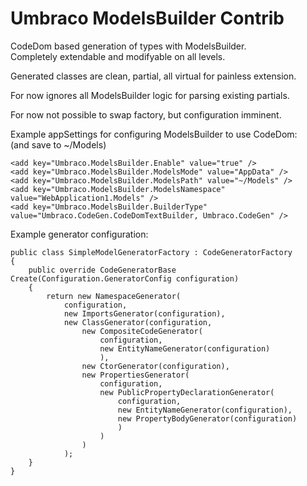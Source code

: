 # Umbraco ModelsBuilder Contrib

CodeDom based generation of types with ModelsBuilder.  
Completely extendable and modifyable on all levels.

Generated classes are clean, partial, all virtual for painless extension.

For now ignores all ModelsBuilder logic for parsing existing partials.

For now not possible to swap factory, but configuration imminent.

Example appSettings for configuring ModelsBuilder to use CodeDom:  
(and save to ~/Models)

    <add key="Umbraco.ModelsBuilder.Enable" value="true" />
    <add key="Umbraco.ModelsBuilder.ModelsMode" value="AppData" />
    <add key="Umbraco.ModelsBuilder.ModelsPath" value="~/Models" />
    <add key="Umbraco.ModelsBuilder.ModelsNamespace" value="WebApplication1.Models" />
    <add key="Umbraco.ModelsBuilder.BuilderType" value="Umbraco.CodeGen.CodeDomTextBuilder, Umbraco.CodeGen" />


Example generator configuration:

    public class SimpleModelGeneratorFactory : CodeGeneratorFactory
    {
        public override CodeGeneratorBase Create(Configuration.GeneratorConfig configuration)
        {
            return new NamespaceGenerator(
                configuration,
                new ImportsGenerator(configuration),
                new ClassGenerator(configuration,
                    new CompositeCodeGenerator(
                        configuration,
                        new EntityNameGenerator(configuration)
                        ),
                    new CtorGenerator(configuration),
                    new PropertiesGenerator(
                        configuration,
                        new PublicPropertyDeclarationGenerator(
                            configuration,
                            new EntityNameGenerator(configuration),
                            new PropertyBodyGenerator(configuration)
                            )
                        )
                    )
                );
        }
    }